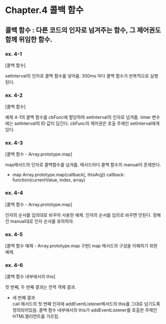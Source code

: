 # Chapter.4 콜백 함수

## 콜백 함수 : 다른 코드의 인자로 넘겨주는 함수, 그 제어권도 함께 위임한 함수.

### ex. 4-1

[콜백 함수]

setInterval의 인자로 콜백 함수를 넣어줌.
300ms 마다 콜백 함수가 반복적으로 실행된다.

### ex. 4-2

[콜백 함수]

예제 4-1의 콜백 함수를 cbFunc에 할당하여 setInterval의 인자로 넘겨줌.
timer 변수에는 setInterval의 ID 값이 담긴다.
cbFunc의 제어권은 호출 주체인 setInterval에게 있다.

### ex. 4-3

[콜백 함수 - Array.prototype.map]

map메서드의 인자로 콜백함수를 넘겨줌.
메서드마다 콜백 함수의 manual이 존재한다.

- map
  Array.prototype.map(callback[, thisArg])
  callback: function(currentValue, index, array)

### ex. 4-4

[콜백 함수 - Array.prototype.map]

인자의 순서를 임의대로 바꾸어 사용한 예제.
인자의 순서를 임의로 바꾸면 안된다. 정해진 manual대로 인자 순서를 유의하자.

### ex. 4-5

[콜백 함수 예제 - Array.prototype.map 구현]
map 메서드의 구성을 이해하기 위한 예제.

### ex. 4-6

[콜백 함수 내부에서의 this]

첫 번째, 두 번째 결과는 전역 객체 결과.

- 세 번째 결과  
  call 메서드의 첫 번째 인자에 addEventListener메서드의 this를 그대로 넘기도록 정의되어있음.
  콜백 함수 내부에서의 this가 addEventListener를 호출한 주체인 HTML엘리먼트를 가르킴.
